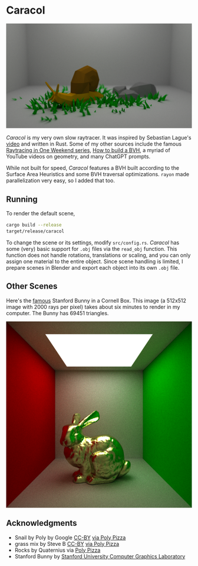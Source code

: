# Caracol

![](./images/snail.png)

_Caracol_ is my very own slow raytracer. It was inspired by Sebastian Lague's [video](https://www.youtube.com/watch?v=Qz0KTGYJtUk) and written in Rust. Some of my other sources include the famous [Raytracing in One Weekend series](https://raytracing.github.io/), [How to build a BVH](https://jacco.ompf2.com/2022/04/13/how-to-build-a-bvh-part-1-basics/), a myriad of YouTube videos on geometry, and many ChatGPT prompts.

While not built for speed, _Caracol_ features a BVH built according to the Surface Area Heuristics and some BVH traversal optimizations. `rayon` made parallelization very easy, so I added that too.

## Running

To render the default scene,

```bash
cargo build --release
target/release/caracol
```

To change the scene or its settings, modify `src/config.rs`. _Caracol_ has some (very) basic support for `.obj` files via the `read_obj` function. This function does not handle rotations, translations or scaling, and you can only assign one material to the entire object. Since scene handling is limited, I prepare scenes in Blender and export each object into its own `.obj` file.

## Other Scenes

Here's the [famous](https://engineering.stanford.edu/news/tale-ubiquitous-stanford-bunny) Stanford Bunny in a Cornell Box. This image (a 512x512 image with 2000 rays per pixel) takes about six minutes to render in my computer. The Bunny has 69451 triangles.

<p align="center">
  <img src="./images/bunny.png" alt="" style="display: block; margin: auto;">
</p>

## Acknowledgments

- Snail by Poly by Google [CC-BY](https://creativecommons.org/licenses/by/3.0/) [via Poly Pizza](https://poly.pizza/m/aZ_cT-AIu2y)
- grass mix by Steve B [CC-BY](https://creativecommons.org/licenses/by/3.0/) [via Poly Pizza](https://poly.pizza/m/2zt43AlwVoI)
- Rocks by Quaternius via [Poly Pizza](https://poly.pizza/m/OQvi8PIZ40)
- Stanford Bunny by [Stanford University Computer Graphics Laboratory](https://graphics.stanford.edu/data/3Dscanrep/)
